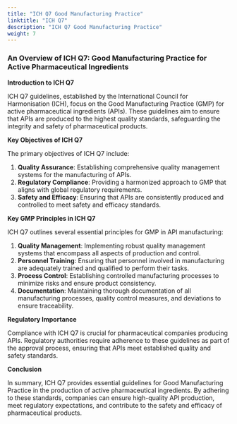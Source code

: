 ```yaml
---
title: "ICH Q7 Good Manufacturing Practice"
linktitle: "ICH Q7"
description: "ICH Q7 Good Manufacturing Practice"
weight: 7
---
```


### An Overview of ICH Q7: Good Manufacturing Practice for Active Pharmaceutical Ingredients

**Introduction to ICH Q7**

ICH Q7 guidelines, established by the International Council for Harmonisation (ICH), focus on the Good Manufacturing Practice (GMP) for active pharmaceutical ingredients (APIs). These guidelines aim to ensure that APIs are produced to the highest quality standards, safeguarding the integrity and safety of pharmaceutical products.

**Key Objectives of ICH Q7**

The primary objectives of ICH Q7 include:

1. **Quality Assurance**: Establishing comprehensive quality management systems for the manufacturing of APIs.
2. **Regulatory Compliance**: Providing a harmonized approach to GMP that aligns with global regulatory requirements.
3. **Safety and Efficacy**: Ensuring that APIs are consistently produced and controlled to meet safety and efficacy standards.

**Key GMP Principles in ICH Q7**

ICH Q7 outlines several essential principles for GMP in API manufacturing:

1. **Quality Management**: Implementing robust quality management systems that encompass all aspects of production and control.
2. **Personnel Training**: Ensuring that personnel involved in manufacturing are adequately trained and qualified to perform their tasks.
3. **Process Control**: Establishing controlled manufacturing processes to minimize risks and ensure product consistency.
4. **Documentation**: Maintaining thorough documentation of all manufacturing processes, quality control measures, and deviations to ensure traceability.

**Regulatory Importance**

Compliance with ICH Q7 is crucial for pharmaceutical companies producing APIs. Regulatory authorities require adherence to these guidelines as part of the approval process, ensuring that APIs meet established quality and safety standards.

**Conclusion**

In summary, ICH Q7 provides essential guidelines for Good Manufacturing Practice in the production of active pharmaceutical ingredients. By adhering to these standards, companies can ensure high-quality API production, meet regulatory expectations, and contribute to the safety and efficacy of pharmaceutical products.
